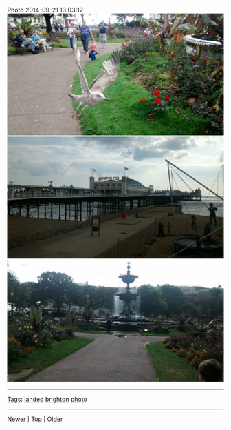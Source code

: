<!--
title: Photo 2014-09-21 13
date: 2020-06-28T14:56:50.797Z
tags: landed, brighton, photo
-->









Photo 2014-09-21 13:03:12
![](98051040887-0.jpg)
![](98051040887-1.jpg)
![](98051040887-2.jpg)

<!--BOTTOM-POST-NAVIGATION-->
---

[Tags](tags.md): [landed](tag-landed.md) [brighton](tag-brighton.md) [photo](tag-photo.md)

---

[Newer](98045333542.md) | [Top](index.md) | [Older](98653184862.md)